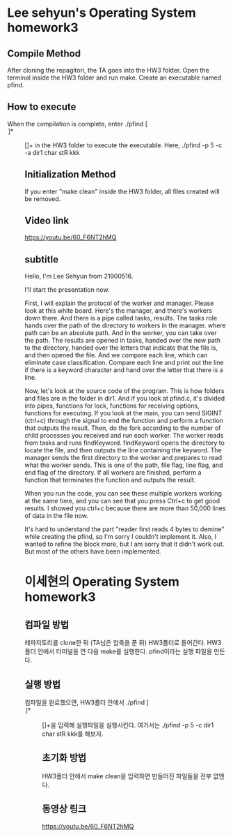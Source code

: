 Lee sehyun's Operating System homework3
========================

Compile Method
---------------

After cloning the repagitori, the TA goes into the HW3 folder.
Open the terminal inside the HW3 folder and run make. 
Create an executable named pfind.

How to execute
-------------

When the compilation is complete, enter ./pfind [<option>]* <dir> [<keyword>]+ in the HW3 folder to execute the executable.
Here, ./pfind -p 5 -c -a dir1 char stR kkk

Initialization Method
-------------------------

If you enter "make clean" inside the HW3 folder, all files created will be removed.

Video link
---------------
https://youtu.be/60_F6NT2hMQ



subtitle
----------

Hello, I'm Lee Sehyun from 21900516.

I'll start the presentation now.

First, I will explain the protocol of the worker and manager.
Please look at this white board. Here's the manager, and there's workers down there. And there is a pipe called tasks, results. The tasks role hands over the path of the directory to workers in the manager. where path can be an absolute path. And in the worker, you can take over the path. The results are opened in tasks, handed over the new path to the directory, handed over the letters that indicate that the file is, and then opened the file. And we compare each line, which can eliminate case classification. Compare each line and print out the line if there is a keyword character and hand over the letter that there is a line.

Now, let's look at the source code of the program.
This is how folders and files are in the folder in dir1. And if you look at pfind.c, it's divided into pipes, functions for lock, functions for receiving options, functions for executing. If you look at the main, you can send SIGINT (ctrl+c) through the signal to end the function and perform a function that outputs the result. Then, do the fork according to the number of child processes you received and run each worker. The worker reads from tasks and runs findKeyword. findKeyword opens the directory to locate the file, and then outputs the line containing the keyword. The manager sends the first directory to the worker and prepares to read what the worker sends. This is one of the path, file flag, line flag, and end flag of the directory. If all workers are finished, perform a function that terminates the function and outputs the result.

When you run the code, you can see these multiple workers working at the same time, and you can see that you press Ctrl+c to get good results. I showed you ctrl+c because there are more than 50,000 lines of data in the file now.

It's hard to understand the part "reader first reads 4 bytes to demine" while creating the pfind, so I'm sorry I couldn't implement it. Also, I wanted to refine the block more, but I am sorry that it didn't work out. But most of the others have been implemented.






이세현의 Operating System homework3
========================

컴파일 방법
--------------

레파지토리를 clone한 뒤 (TA님은 압축을 푼 뒤) HW3폴더로 들어간다.
HW3폴더 안에서 터미널을 연 다음 make를 실행한다. 
pfind이라는 실행 파일을 만든다.

실행 방법
-------------

컴파일을 완료했으면, HW3폴더 안에서 ./pfind [<option>]* <dir> [<keyword>]+을 입력해 실행파일을 실행시킨다.
여기서는 ./pfind -p 5 -c dir1 char stR kkk를 해보자.


초기화 방법
-------------

HW3폴더 안에서 make clean을 입력하면 만들어진 파일들을 전부 없앤다.

동영상 링크
------------
https://youtu.be/60_F6NT2hMQ